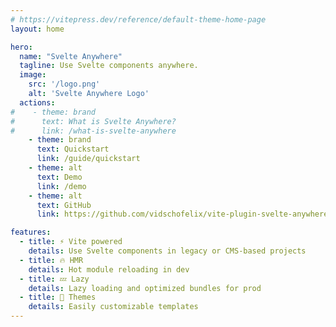 ```yaml
---
# https://vitepress.dev/reference/default-theme-home-page
layout: home

hero:
  name: "Svelte Anywhere"
  tagline: Use Svelte components anywhere.
  image:
    src: '/logo.png'
    alt: 'Svelte Anywhere Logo'
  actions:
#    - theme: brand
#      text: What is Svelte Anywhere?
#      link: /what-is-svelte-anywhere
    - theme: brand
      text: Quickstart
      link: /guide/quickstart
    - theme: alt
      text: Demo
      link: /demo
    - theme: alt
      text: GitHub
      link: https://github.com/vidschofelix/vite-plugin-svelte-anywhere

features:
  - title: ⚡ Vite powered
    details: Use Svelte components in legacy or CMS-based projects
  - title: 🔥 HMR
    details: Hot module reloading in dev
  - title: 💤 Lazy
    details: Lazy loading and optimized bundles for prod
  - title: 🧩 Themes
    details: Easily customizable templates
---
```


[//]: # (# Svelte Anywhere Docs)
